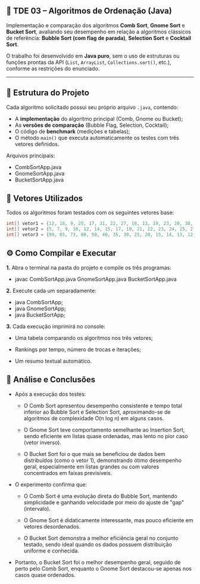 ## 🧮 TDE 03 – Algoritmos de Ordenação (Java)

Implementação e comparação dos algoritmos **Comb Sort**, **Gnome Sort** e **Bucket Sort**, avaliando seu desempenho em relação a algoritmos clássicos de referência: **Bubble Sort (com flag de parada)**, **Selection Sort** e **Cocktail Sort**.

O trabalho foi desenvolvido em **Java puro**, sem o uso de estruturas ou funções prontas da API (`List`, `ArrayList`, `Collections.sort()`, etc.), conforme as restrições do enunciado.

---

## 📘 Estrutura do Projeto

Cada algoritmo solicitado possui seu próprio arquivo `.java`, contendo:
- A **implementação** do algoritmo principal (Comb, Gnome ou Bucket);
- As **versões de comparação** (Bubble Flag, Selection, Cocktail);
- O código de **benchmark** (medições e tabelas);
- O método `main()` que executa automaticamente os testes com três vetores definidos.

Arquivos principais:

- CombSortApp.java
- GnomeSortApp.java
- BucketSortApp.java

## 🧠 Vetores Utilizados

Todos os algoritmos foram testados com os seguintes vetores base:

```java
int[] vetor1 = {12, 18, 9, 25, 17, 31, 22, 27, 16, 13, 19, 23, 20, 30, 14, 11, 15, 24, 26, 28};
int[] vetor2 = {5, 7, 9, 10, 12, 14, 15, 17, 19, 21, 22, 23, 24, 25, 27, 28, 29, 30, 31, 32};
int[] vetor3 = {99, 85, 73, 60, 50, 40, 35, 30, 25, 20, 15, 14, 13, 12, 11, 10, 9, 8, 7, 6};
````

## ⚙️ Como Compilar e Executar

__1.__  Abra o terminal na pasta do projeto e compile os três programas:

  * javac CombSortApp.java GnomeSortApp.java BucketSortApp.java
  
__2.__ Execute cada um separadamente:

- java CombSortApp; 
- java GnomeSortApp; 
- java BucketSortApp;

__3.__ Cada execução imprimirá no console:

- Uma tabela comparando os algoritmos nos três vetores;

- Rankings por tempo, número de trocas e iterações;

- Um resumo textual automático.

## 🧾 Análise e Conclusões

* Após a execução dos testes:

  - O Comb Sort apresentou desempenho consistente e tempo total inferior ao Bubble Sort e Selection Sort, aproximando-se de algoritmos de complexidade O(n log n) em alguns casos.

  - O Gnome Sort teve comportamento semelhante ao Insertion Sort, sendo eficiente em listas quase ordenadas, mas lento no pior caso (vetor inverso).

  - O Bucket Sort foi o que mais se beneficiou de dados bem distribuídos (como o vetor 1), demonstrando ótimo desempenho geral, especialmente em listas grandes ou com valores concentrados em faixas previsíveis.

* O experimento confirma que:

  - O Comb Sort é uma evolução direta do Bubble Sort, mantendo simplicidade e ganhando velocidade por meio do ajuste de "gap" (intervalo).

  - O Gnome Sort é didaticamente interessante, mas pouco eficiente em vetores desordenados.

  - O Bucket Sort demonstra a melhor eficiência geral no conjunto testado, sendo ideal quando os dados possuem distribuição uniforme e conhecida.
 
 * Portanto, o Bucket Sort foi o melhor desempenho geral, seguido de perto pelo Comb Sort, enquanto o Gnome Sort destacou-se apenas nos casos quase ordenados.
